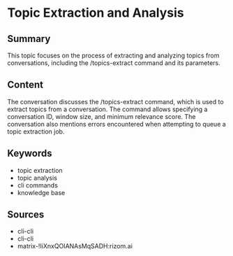 # Topic Extraction and Analysis

## Summary

This topic focuses on the process of extracting and analyzing topics from conversations, including the /topics-extract command and its parameters.

## Content

The conversation discusses the /topics-extract command, which is used to extract topics from a conversation. The command allows specifying a conversation ID, window size, and minimum relevance score. The conversation also mentions errors encountered when attempting to queue a topic extraction job.

## Keywords

- topic extraction
- topic analysis
- cli commands
- knowledge base

## Sources

- cli-cli
- cli-cli
- matrix-!IiXnxQOIANAsMqSADH:rizom.ai
